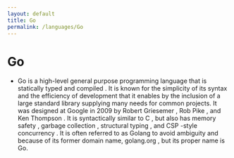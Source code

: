```yaml
---
layout: default
title: Go
permalink: /languages/Go
---
```

# Go

- Go is a high-level general purpose programming language that is statically typed and compiled . It is known for the simplicity of its syntax and the efficiency of development that it enables by the inclusion of a large standard library supplying many needs for common projects.  It was designed at Google  in 2009 by Robert Griesemer , Rob Pike , and Ken Thompson .  It is syntactically similar to C , but also has memory safety , garbage collection , structural typing ,  and CSP -style concurrency .  It is often referred to as Golang to avoid ambiguity and because of its former domain name, golang.org , but its proper name is Go. 
